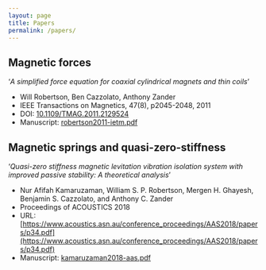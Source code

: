 ```yaml
---
layout: page
title: Papers
permalink: /papers/
---
```


## Magnetic forces

‘*A simplified force equation for coaxial cylindrical magnets and thin coils*’
  * Will Robertson, Ben Cazzolato, Anthony Zander
  * IEEE Transactions on Magnetics, 47(8), p2045-2048, 2011
  * DOI: [10.1109/TMAG.2011.2129524](https://doi.org/10.1109/TMAG.2011.2129524)
  * Manuscript: [robertson2011-ietm.pdf](papers/robertson2011-ietm.pdf)


## Magnetic springs and quasi-zero-stiffness

‘*Quasi-zero stiffness magnetic levitation vibration isolation system with improved passive stability: A theoretical analysis*’
  * Nur Afifah Kamaruzaman, William S. P. Robertson, Mergen H. Ghayesh, Benjamin S. Cazzolato, and Anthony C. Zander
  * Proceedings of ACOUSTICS 2018
  * URL: [https://www.acoustics.asn.au/conference_proceedings/AAS2018/papers/p34.pdf](https://www.acoustics.asn.au/conference_proceedings/AAS2018/papers/p34.pdf)
  * Manuscript: [kamaruzaman2018-aas.pdf](papers/kamaruzaman2018-aas.pdf)
